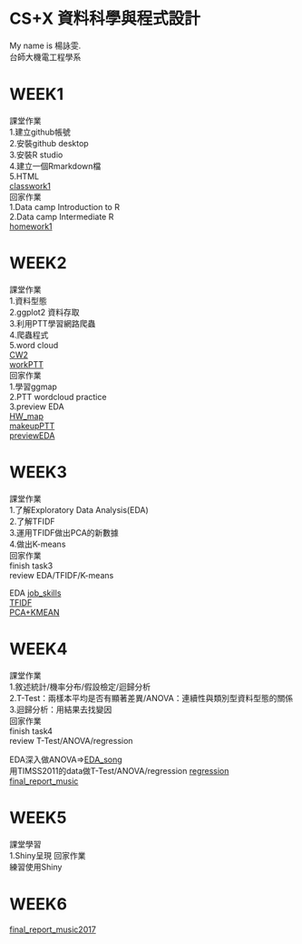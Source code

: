 # CS+X 資料科學與程式設計        
My name is 楊詠雯.   
台師大機電工程學系   
    
# WEEK1
課堂作業    
1.建立github帳號    
2.安裝github desktop    
3.安裝R studio    
4.建立一個Rmarkdown檔    
5.HTML    
[classwork1](https://yongwen-yang.github.io/example/WEEK1/classwork1.html)    
回家作業       
1.Data camp Introduction to R     
2.Data camp Intermediate R    
[homework1](https://yongwen-yang.github.io/example/WEEK1/homework1.html)
# WEEK2
課堂作業     
1.資料型態    
2.ggplot2 資料存取    
3.利用PTT學習網路爬蟲     
4.爬蟲程式     
5.word cloud     
[CW2](https://yongwen-yang.github.io/example/WEEK2/CW2.html)    
[workPTT](https://yongwen-yang.github.io/example/WEEK2/workPTT.html)  
回家作業     
1.學習ggmap    
2.PTT wordcloud practice   
3.preview EDA    
[HW_map](https://yongwen-yang.github.io/example/WEEK2/HW_map.html)    
[makeupPTT](https://yongwen-yang.github.io/example/WEEK2/makeupPTT.html)      
[previewEDA](https://yongwen-yang.github.io/example/WEEK2/previewEDA.html)     
# WEEK3
課堂作業    
1.了解Exploratory Data Analysis(EDA)    
2.了解TFIDF     
3.運用TFIDF做出PCA的新數據     
4.做出K-means        
回家作業    
finish task3  
review EDA/TFIDF/K-means    
    
EDA  [job_skills](https://yongwen-yang.github.io/example/WEEK3/job_skills.html)        
[TFIDF](https://yongwen-yang.github.io/example/WEEK3/TFIDF.html)      
[PCA+KMEAN](https://yongwen-yang.github.io/example/WEEK3/PCA+KMEAN.html)        
   

# WEEK4
課堂作業    
1.敘述統計/機率分布/假設檢定/迴歸分析    
2.T-Test：兩樣本平均是否有顯著差異/ANOVA：連續性與類別型資料型態的關係     
3.迴歸分析：用結果去找變因    
回家作業   
finish task4    
review T-Test/ANOVA/regression    
      
EDA深入做ANOVA=>[EDA_song](https://yongwen-yang.github.io/example/WEEK4/EDA_song.html)    
 用TIMSS2011的data做T-Test/ANOVA/regression [regression](https://yongwen-yang.github.io/example/WEEK4/regression.html)     
[final_report_music](https://yongwen-yang.github.io/example/WEEK6/final_report/final_report_music.html)
# WEEK5
課堂學習    
1.Shiny呈現
回家作業    
練習使用Shiny    
# WEEK6     
[final_report_music2017](https://abcxzew.shinyapps.io/final/)     
